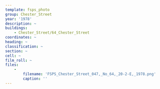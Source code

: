 ```yaml
---
template: fsps_photo
group: Chester_Street
year: '1978'
description: ~
buildings:
    - Chester_Street/64_Chester_Street
coordinates: ~
heading: ~
classification: ~
section: ~
cell: ~
film_roll: ~
files:
    -
        filename: 'FSPS_Chester_Street_047,_No_64,_20-2-E,_1978.png'
        caption: ''
---
```

